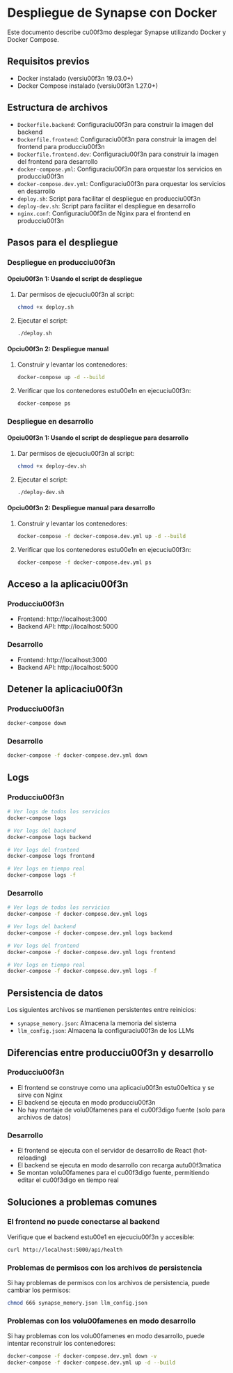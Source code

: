 # Despliegue de Synapse con Docker

Este documento describe cu00f3mo desplegar Synapse utilizando Docker y Docker Compose.

## Requisitos previos

- Docker instalado (versiu00f3n 19.03.0+)
- Docker Compose instalado (versiu00f3n 1.27.0+)

## Estructura de archivos

- `Dockerfile.backend`: Configuraciu00f3n para construir la imagen del backend
- `Dockerfile.frontend`: Configuraciu00f3n para construir la imagen del frontend para producciu00f3n
- `Dockerfile.frontend.dev`: Configuraciu00f3n para construir la imagen del frontend para desarrollo
- `docker-compose.yml`: Configuraciu00f3n para orquestar los servicios en producciu00f3n
- `docker-compose.dev.yml`: Configuraciu00f3n para orquestar los servicios en desarrollo
- `deploy.sh`: Script para facilitar el despliegue en producciu00f3n
- `deploy-dev.sh`: Script para facilitar el despliegue en desarrollo
- `nginx.conf`: Configuraciu00f3n de Nginx para el frontend en producciu00f3n

## Pasos para el despliegue

### Despliegue en producciu00f3n

#### Opciu00f3n 1: Usando el script de despliegue

1. Dar permisos de ejecuciu00f3n al script:
   ```bash
   chmod +x deploy.sh
   ```

2. Ejecutar el script:
   ```bash
   ./deploy.sh
   ```

#### Opciu00f3n 2: Despliegue manual

1. Construir y levantar los contenedores:
   ```bash
   docker-compose up -d --build
   ```

2. Verificar que los contenedores estu00e1n en ejecuciu00f3n:
   ```bash
   docker-compose ps
   ```

### Despliegue en desarrollo

#### Opciu00f3n 1: Usando el script de despliegue para desarrollo

1. Dar permisos de ejecuciu00f3n al script:
   ```bash
   chmod +x deploy-dev.sh
   ```

2. Ejecutar el script:
   ```bash
   ./deploy-dev.sh
   ```

#### Opciu00f3n 2: Despliegue manual para desarrollo

1. Construir y levantar los contenedores:
   ```bash
   docker-compose -f docker-compose.dev.yml up -d --build
   ```

2. Verificar que los contenedores estu00e1n en ejecuciu00f3n:
   ```bash
   docker-compose -f docker-compose.dev.yml ps
   ```

## Acceso a la aplicaciu00f3n

### Producciu00f3n
- Frontend: http://localhost:3000
- Backend API: http://localhost:5000

### Desarrollo
- Frontend: http://localhost:3000
- Backend API: http://localhost:5000

## Detener la aplicaciu00f3n

### Producciu00f3n
```bash
docker-compose down
```

### Desarrollo
```bash
docker-compose -f docker-compose.dev.yml down
```

## Logs

### Producciu00f3n
```bash
# Ver logs de todos los servicios
docker-compose logs

# Ver logs del backend
docker-compose logs backend

# Ver logs del frontend
docker-compose logs frontend

# Ver logs en tiempo real
docker-compose logs -f
```

### Desarrollo
```bash
# Ver logs de todos los servicios
docker-compose -f docker-compose.dev.yml logs

# Ver logs del backend
docker-compose -f docker-compose.dev.yml logs backend

# Ver logs del frontend
docker-compose -f docker-compose.dev.yml logs frontend

# Ver logs en tiempo real
docker-compose -f docker-compose.dev.yml logs -f
```

## Persistencia de datos

Los siguientes archivos se mantienen persistentes entre reinicios:

- `synapse_memory.json`: Almacena la memoria del sistema
- `llm_config.json`: Almacena la configuraciu00f3n de los LLMs

## Diferencias entre producciu00f3n y desarrollo

### Producciu00f3n
- El frontend se construye como una aplicaciu00f3n estu00e1tica y se sirve con Nginx
- El backend se ejecuta en modo producciu00f3n
- No hay montaje de volu00famenes para el cu00f3digo fuente (solo para archivos de datos)

### Desarrollo
- El frontend se ejecuta con el servidor de desarrollo de React (hot-reloading)
- El backend se ejecuta en modo desarrollo con recarga autu00f3matica
- Se montan volu00famenes para el cu00f3digo fuente, permitiendo editar el cu00f3digo en tiempo real

## Soluciones a problemas comunes

### El frontend no puede conectarse al backend

Verifique que el backend estu00e1 en ejecuciu00f3n y accesible:

```bash
curl http://localhost:5000/api/health
```

### Problemas de permisos con los archivos de persistencia

Si hay problemas de permisos con los archivos de persistencia, puede cambiar los permisos:

```bash
chmod 666 synapse_memory.json llm_config.json
```

### Problemas con los volu00famenes en modo desarrollo

Si hay problemas con los volu00famenes en modo desarrollo, puede intentar reconstruir los contenedores:

```bash
docker-compose -f docker-compose.dev.yml down -v
docker-compose -f docker-compose.dev.yml up -d --build
```